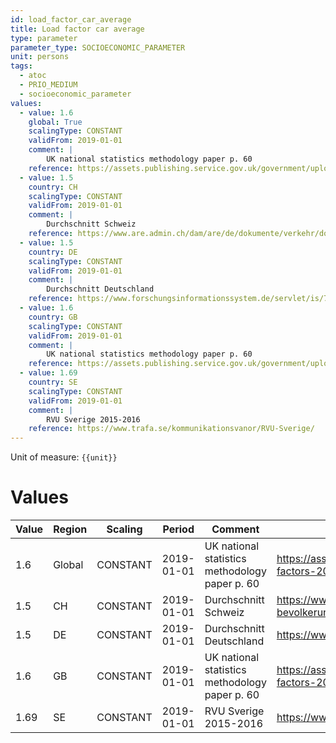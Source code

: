 ```yaml
---
id: load_factor_car_average
title: Load factor car average
type: parameter
parameter_type: SOCIOECONOMIC_PARAMETER
unit: persons
tags:
  - atoc
  - PRIO_MEDIUM
  - socioeconomic_parameter
values:
  - value: 1.6
    global: True
    scalingType: CONSTANT
    validFrom: 2019-01-01
    comment: |
        UK national statistics methodology paper p. 60
    reference: https://assets.publishing.service.gov.uk/government/uploads/system/uploads/attachment_data/file/901692/conversion-factors-2020-methodology.pdf
  - value: 1.5
    country: CH
    scalingType: CONSTANT
    validFrom: 2019-01-01
    comment: |
        Durchschnitt Schweiz
    reference: https://www.are.admin.ch/dam/are/de/dokumente/verkehr/dokumente/mikrozensus/verkehrsverhalten-der-bevolkerung-2015.pdf.download.pdf/Verkehrsverhalten%20der%20Bev%C3%B6lkerung%202015.pdf
  - value: 1.5
    country: DE
    scalingType: CONSTANT
    validFrom: 2019-01-01
    comment: |
        Durchschnitt Deutschland
    reference: https://www.forschungsinformationssystem.de/servlet/is/79638/
  - value: 1.6
    country: GB
    scalingType: CONSTANT
    validFrom: 2019-01-01
    comment: |
        UK national statistics methodology paper p. 60
    reference: https://assets.publishing.service.gov.uk/government/uploads/system/uploads/attachment_data/file/901692/conversion-factors-2020-methodology.pdf
  - value: 1.69
    country: SE
    scalingType: CONSTANT
    validFrom: 2019-01-01
    comment: |
        RVU Sverige 2015-2016
    reference: https://www.trafa.se/kommunikationsvanor/RVU-Sverige/
---
```



Unit of measure: `{{unit}}`


# Values


| Value | Region | Scaling | Period | Comment | Reference |
|-------|--------|---------|--------|---------|-----------|
| 1.6 | Global | CONSTANT | 2019-01-01 | UK national statistics methodology paper p. 60 | https://assets.publishing.service.gov.uk/government/uploads/system/uploads/attachment_data/file/901692/conversion-factors-2020-methodology.pdf |
| 1.5 | CH | CONSTANT | 2019-01-01 | Durchschnitt Schweiz | https://www.are.admin.ch/dam/are/de/dokumente/verkehr/dokumente/mikrozensus/verkehrsverhalten-der-bevolkerung-2015.pdf.download.pdf/Verkehrsverhalten%20der%20Bev%C3%B6lkerung%202015.pdf |
| 1.5 | DE | CONSTANT | 2019-01-01 | Durchschnitt Deutschland | https://www.forschungsinformationssystem.de/servlet/is/79638/ |
| 1.6 | GB | CONSTANT | 2019-01-01 | UK national statistics methodology paper p. 60 | https://assets.publishing.service.gov.uk/government/uploads/system/uploads/attachment_data/file/901692/conversion-factors-2020-methodology.pdf |
| 1.69 | SE | CONSTANT | 2019-01-01 | RVU Sverige 2015-2016 | https://www.trafa.se/kommunikationsvanor/RVU-Sverige/ |


